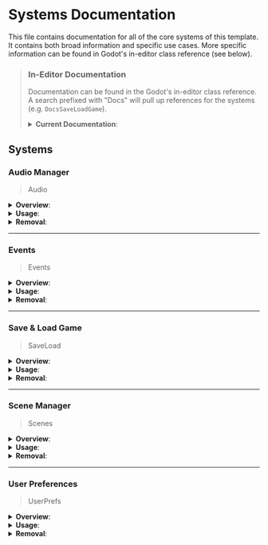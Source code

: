 # Systems Documentation

This file contains documentation for all of the core systems of this template.
It contains both broad information and specific use cases. More specific
information can be found in Godot's in-editor class reference (see below).


> ### In-Editor Documentation
> 
> Documentation can be found in the Godot's in-editor class reference. A search prefixed with "Docs"
> will pull up references for the systems (e.g. `DocsSaveLoadGame`). 
> 
> <details>
> <summary><b>Current Documentation</b>:</summary>
> 
> - DocsScenes
> 
> - DocsSaveLoad
> 
> - DocsEvents
> 
> - DocsAudio
>
> - DocsUserPrefs
> 
> - LoadingScreen
> </details>

## Systems

### Audio Manager

> Audio

<details>
<summary><b>Overview</b>:</summary>

- The audio manager is used in conjunction with the primary audio bus layout
  "default_bus_layout.tres" which can be found in the audio subfolder which is
  located within the common folder.

- The functions within this class utilize linear volume which is a percentage
  from 0.0 to 1.0. The built-in method `linear_to_db()` is used to make these
  values usable.

![Sample Audio Bus Layout](https://github.com/LucksDev/godot_game_template/assets/121735106/240d5893-fbfe-4368-8189-d9c7f12a9147)

>This is a sample audio bus layout in Godot. In this example the "Master" bus
>is at index one, the "Music" bus is at index two, etc.

</details>

<details>
<summary><b>Usage</b>:</summary>

#### Set bus volume

Signature:
```gdscript
func set_volume(bus_index: int, volume: float) -> void:
    ...
```

Sample call:
```gdscript
Audio.set_volume(2, .5)
```

> This call would set the volume for bus two to half.

___

#### Fade bus in

Signature:
```gdscript
func fade_in(bus_index: int, volume: float, duration: float) -> void:
    ...
```

Sample call:
```gdscript
Audio.fade_in(1, .2, 1.3)
```

> This call would fade bus one's volume to twenty percent over
> the span of 1.3 seconds.

___

#### Fade bus out

Signature:
```gdscript
func fade_out(bus_index: int, duration: float) -> void:
    ...
```

Sample call:
```gdscript
Audio.fade_out(3, .4)
```

> This call would fade bus three's volume to zero over the
> span of .4 seconds.

</details>

<details>
<summary><b>Removal</b>:</summary>

- This function can be deleted and all calls made to it removed.

  - These calls can be found in the "settings_menu" scene.
</details>

___

### Events

> Events

<details>
<summary><b>Overview</b>:</summary>

- The intent of the "Events" autoload is to make the propogation of global
  signals more streamlined. This autoload is not for all signals but rather
  for signals which interact with many systems or for signals which may
  be difficult to connect directly at runtime.

  > Note: It is far too easy to overuse this system and it can have some
  > negative side-effects. When too many signals are connected it can
  > make it difficult to track all connections for debugging or
  > refactoring. Because of this, try to keep the usage to a minimum and
  > use it only when it is the best option.
</details>

<details>
<summary><b>Usage</b>:</summary>

 #### Declare a signal

 ```gdscript
signal player_died
```

> With parameters:
> ```gdscript
> signal player_hit(damage: int, enemy_type: String)
> ```

___

#### Connect a signal

Signature:

```gdscript
connect(signal: StringName, callable: Callable, flags: int = 0) -> Error:
    ...
```

Sample Call:
```gdscript
Events.connect("player_died", _on_player_died)
```

> With parameters:
> ```gdscript
> Events.connect("player_hit", _on_player_hit.bind(dmg: int, enemy: String))
> ```

___

#### Emit a signal

Signature:

```gdscript
func emit_signal(signal: StringName) -> Error:
    ...
```

Sample Call:
```gdscript
emit_signal("player_died")
```

> With parameters:
> ```gdscript
> emit_signal("player_hit", 5, "skeleton")
> ```


</details>

<details>
<summary><b>Removal</b>:</summary>

- This system can simply be deleted.
  
    - It has no calls made to it elsewhere, it is only intended to
      serve as an example implementation.
</details>

___

### Save & Load Game

> SaveLoad

<details>
<summary><b>Overview</b>:</summary>
	
- Every object you wish to save must have a `serialize()` and `deserialize()`
method.

	- Samples of these method implementations can be found in the GameData and
	PlayerData autoloads.

- The SaveLoad autoload has the methods `save_game()` and `load_game()`;
all objects you wish to save and load must have their methods called in
these methods (the order needs to be mirrored for save and load).

	> *Note:* the `save_game()` and `load_game()` implementation is not the only method
	> for saving and loading, you may have the game save from anywhere and load
	> from anywhere. It is very important that the game is saved and loaded in
	> the same order.

![Example Saveable Class](https://github.com/LucksDev/godot_game_template/assets/121735106/c80c504c-98f5-499c-b206-513a7685d0c2)

> Note that each class that you wish to save must have a `serialize()` and
> `deserialize()` method that *mirror* each other.

</details>

 
<details>
<summary><b>Usage</b>:</summary>

#### Initialize SaveLoad

Signature:
```gdscript
func initialize(f_path: String, f_password: String) -> void:
    ...
```

Sample call:
```gdscript
SaveLoad.initialize("user://savegame.sav", "password")
```

> This initializes the class to use the "savegame.sav" file and
> encrypt/decrypt using the password "password".

___

#### Reset SaveLoad

Signature:
```gdscript
func clear() -> void:
    ...
```

Sample call:
```gdscript
SaveLoad.clear()
```

> This call will reset SaveLoad by clearing `file_path`, `file`,
> and `password`.

___

#### Open a file for saving or loading

Signature:
```gdscript
func open_file(access: FileAccess.ModeFlags) -> int:
    ...
```

Sample call:
```gdscript
SaveLoad.open_file(FileAccess.READ)
```

> This call will open the file that we initialized in `FileAccess.READ`
> mode. This means that we can only read from the file (useful for loading).
> Alternatively we can openit in `FileAccess.WRITE` mode which will allow
> us to edit (useful for saving).

___

#### Close a file when done

Signature:
```gdscript
func close_file() -> void:
    ...
```

Sample call:
```gdscript
SaveLoad.close_file()
```

> Sets `file` equal to null resulting in Godot handling the file closure.

___

#### Save/Load a single object

Signatures:
```gdscript
func serialize(object) -> void:   # Save an object
    ...
func deserialize(object) -> void: # Load an object
    ...
```

Sample calls:
```gdscript
SaveLoad.serialize(GameData)   # Save GameData
SaveLoad.deserialize(GameData) # Load GameData
```

> First calls GameData's save method, then its load method.

> **Important**: The object you are saving must also have a serialize and
> deserialize method which handles the saving and loading. *Not all objects
> can be saved*. Only the ones for which you have defined a saving and
> loading process.

___

#### Save/Load game

Signatures:
```gdscript
func save_game() -> void:
    ...
func load_game() -> void:
    ...
```

Sample calls:
```gdscript
SaveLoad.save_game()
SaveLoad.load_game()
```

Sample Implementations:
```gdscript
func save_game() -> void:
    open_file(FileAccess.WRITE)
    serialize(GameData)
    serialize(PlayerData)
    close_file()

func load_game() -> void:
    open_file(FileAccess.READ)
    deserialize(GameData)
    deserialize(PlayerData)
    close_file()
```

> Notice that these methods manually serialize/deserialize *all objects
> that need to be saved*. And in *the same order*. This will need to be
> updated in addition to individual `serialize()` and `deserialize()`
> methods written on saveable classes.

___

#### How to set up a saveable class

Signatures:
```gdscript
func serialize(file : FileAccess) -> void:
    ...
func deserialize(file : FileAccess) -> void:
    ...
```

Sample processes:
```gdscript
func serialize(file : FileAccess) -> void:
    file.store_32(spawn_location.x)
    file.store_32(spawn_location.y)

func deserialize(file : FileAccess) -> void:
    spawn_location.x = file.get_32()
    spawn_location.y = file.get_32()
```

> These methods must be present in every class that you wish to save.
> To learn more about how to store different data types in files,
> please reference Godot's documentation on
> [FileAccess](https://docs.godotengine.org/en/stable/classes/class_fileaccess.html).

</details>

<details>
<summary><b>Removal</b>:</summary>

- This system can be safely removed, simply delete the autoload and make 
sure all calls to its methods are removed.

	- These calls can be found in the "main" scene, the "world" scene, and the
	"settings_menu" scene.

- Additionally, the `serialize()` and `deserialize()` methods found in the data
autoloads can be removed.
</details>

___

### Scene Manager

> Scenes

<details>
<summary><b>Overview</b>:</summary>
	
- You must update the scene manager every time you add a scene which you
would like it to have access to.

	- You will need to add the scene's alias and path to the `scenes` dictionary.

- To switch scenes simply call `switch_scenes("alias")` or, alternatively,
if the scene is large and you would like a loading screen you can call 
`load_scene("alias")`.

- If you wish to additively load a scene, i.e. not remove the current scene,
you may call the `add_scene()` method.

	> *Note:* You will likely want to remove this scene using `queue_free()` or a
	> similar process as using `switch_scene()` or `load_scene()` will clear the
	> entire tree.
</details>

<details>
<summary><b>Usage</b>:</summary>
</details>


<details>
<summary><b>Removal</b>:</summary>

- This system can be safely removed, simply delete the autoload and make 
sure all calls to its methods are removed.

	- These calls can be found in the "main_menu" scene and the "settings_menu"
	scene.<br><br>

	> *Note:* This makes the "loading_screen" scene obsolete, so it can be removed
	>  as well.
</details>

___

### User Preferences

> UserPrefs

<details>
<summary><b>Overview</b>:</summary>
</details>

<details>
<summary><b>Usage</b>:</summary>

 #### Save/Load user preferences

Signatures:
```gdscript
func save_user_prefs(prefs_path: String = "user://user_prefs.cfg") -> void:
    ...
func load_user_prefs(prefs_path: String = "user://user_prefs.cfg") -> void:
    ...
```

Sample calls:
```gdscript
SaveLoad.save_user_prefs()
SaveLoad.load_user_prefs()
```

> These methods will save and load predefined preferences to
> "user://user_prefs.cfg" ny default.

</details>

<details>
<summary><b>Removal</b>:</summary>

- This system can be removed. Delete the *user_prefs* folder in *"res://autoloads"*
  and remove all calls.

	- These calls can be found in the "main_menu" scene and the "settings_menu"
	scene.<br><br>

	> *Note:* This makes the "user_data" resource and script obsolete, so they
 	> can be removed as well. They can be found at *"res://common/resources/
 	> user_data"*.
</details>
